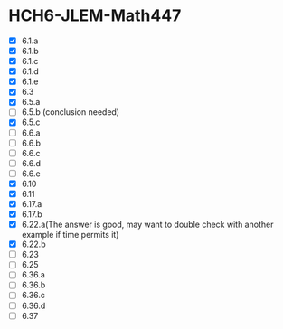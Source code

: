 # HCH6-JLEM-Math447
- [x] 6.1.a
- [x] 6.1.b
- [x] 6.1.c
- [x] 6.1.d
- [x] 6.1.e
- [x] 6.3
- [x] 6.5.a
- [ ] 6.5.b (conclusion needed)
- [x] 6.5.c
- [ ] 6.6.a
- [ ] 6.6.b
- [ ] 6.6.c
- [ ] 6.6.d
- [ ] 6.6.e
- [x] 6.10
- [x] 6.11
- [x] 6.17.a
- [x] 6.17.b
- [x] 6.22.a(The answer is good, may want to double check with another example if time permits it)
- [x] 6.22.b
- [ ] 6.23
- [ ] 6.25
- [ ] 6.36.a
- [ ] 6.36.b
- [ ] 6.36.c
- [ ] 6.36.d
- [ ] 6.37
